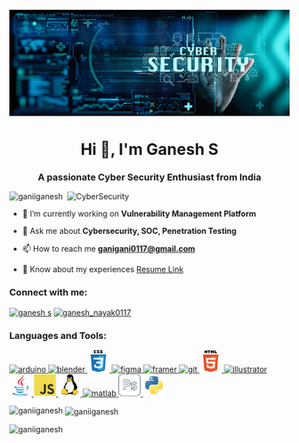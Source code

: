 ![logo](https://github.com/GaniiGanesh/GaniiGanesh/blob/main/360_F_269740489_H9JCPmidJQh3erTmXPnlg5capVGXTdFb.jpg)
<h1 align="center">Hi 👋, I'm Ganesh S</h1>
<h3 align="center">A passionate Cyber Security Enthusiast from India</h3>

<img align="right" alt="CyberSecurity" width="400" src="https://www.pwc.com/mt/en/services/cyber-security/cyber-attack-.gif">

<p align="left"> <img src="https://komarev.com/ghpvc/?username=ganiiganesh&label=Profile%20views&color=0e75b6&style=flat" alt="ganiiganesh" /> </p>

- 🔭 I’m currently working on **Vulnerability Management Platform**

- 💬 Ask me about **Cybersecurity, SOC, Penetration Testing**

- 📫 How to reach me **ganigani0117@gmail.com**

- 📄 Know about my experiences [Resume Link](https://drive.google.com/file/d/1_7WGvcOz3f6PVG3MTqQ68BsoVkrUntVV/view?usp=sharing)

<h3 align="left">Connect with me:</h3>
<p align="left">
<a href="https://linkedin.com/in/ganesh-s-b90114324" target="blank"><img align="center" src="https://raw.githubusercontent.com/rahuldkjain/github-profile-readme-generator/master/src/images/icons/Social/linked-in-alt.svg" alt="ganesh s" height="30" width="40" /></a>
<a href="https://instagram.com/ganesh_nayak0117" target="blank"><img align="center" src="https://raw.githubusercontent.com/rahuldkjain/github-profile-readme-generator/master/src/images/icons/Social/instagram.svg" alt="ganesh_nayak0117" height="30" width="40" /></a>
</p>

<h3 align="left">Languages and Tools:</h3>
<p align="left">
<a href="https://www.arduino.cc/" target="_blank" rel="noreferrer"> <img src="https://cdn.worldvectorlogo.com/logos/arduino-1.svg" alt="arduino" width="40" height="40"/> </a>
<a href="https://www.blender.org/" target="_blank" rel="noreferrer"> <img src="https://download.blender.org/branding/community/blender_community_badge_white.svg" alt="blender" width="40" height="40"/> </a>
<a href="https://www.w3schools.com/css/" target="_blank" rel="noreferrer"> <img src="https://raw.githubusercontent.com/devicons/devicon/master/icons/css3/css3-original-wordmark.svg" alt="css3" width="40" height="40"/> </a>
<a href="https://www.figma.com/" target="_blank" rel="noreferrer"> <img src="https://www.vectorlogo.zone/logos/figma/figma-icon.svg" alt="figma" width="40" height="40"/> </a>
<a href="https://www.framer.com/" target="_blank" rel="noreferrer"> <img src="https://www.vectorlogo.zone/logos/framer/framer-icon.svg" alt="framer" width="40" height="40"/> </a>
<a href="https://git-scm.com/" target="_blank" rel="noreferrer"> <img src="https://www.vectorlogo.zone/logos/git-scm/git-scm-icon.svg" alt="git" width="40" height="40"/> </a>
<a href="https://www.w3.org/html/" target="_blank" rel="noreferrer"> <img src="https://raw.githubusercontent.com/devicons/devicon/master/icons/html5/html5-original-wordmark.svg" alt="html5" width="40" height="40"/> </a>
<a href="https://www.adobe.com/in/products/illustrator.html" target="_blank" rel="noreferrer"> <img src="https://www.vectorlogo.zone/logos/adobe_illustrator/adobe_illustrator-icon.svg" alt="illustrator" width="40" height="40"/> </a>
<a href="https://www.java.com" target="_blank" rel="noreferrer"> <img src="https://raw.githubusercontent.com/devicons/devicon/master/icons/java/java-original.svg" alt="java" width="40" height="40"/> </a>
<a href="https://developer.mozilla.org/en-US/docs/Web/JavaScript" target="_blank" rel="noreferrer"> <img src="https://raw.githubusercontent.com/devicons/devicon/master/icons/javascript/javascript-original.svg" alt="javascript" width="40" height="40"/> </a>
<a href="https://www.linux.org/" target="_blank" rel="noreferrer"> <img src="https://raw.githubusercontent.com/devicons/devicon/master/icons/linux/linux-original.svg" alt="linux" width="40" height="40"/> </a>
<a href="https://www.mathworks.com/" target="_blank" rel="noreferrer"> <img src="https://upload.wikimedia.org/wikipedia/commons/2/21/Matlab_Logo.png" alt="matlab" width="40" height="40"/> </a>
<a href="https://www.photoshop.com/en" target="_blank" rel="noreferrer"> <img src="https://raw.githubusercontent.com/devicons/devicon/master/icons/photoshop/photoshop-line.svg" alt="photoshop" width="40" height="40"/> </a>
<a href="https://www.python.org" target="_blank" rel="noreferrer"> <img src="https://raw.githubusercontent.com/devicons/devicon/master/icons/python/python-original.svg" alt="python" width="40" height="40"/> </a>
</p>

<p><img align="left" src="https://github-readme-stats.vercel.app/api/top-langs?username=ganiiganesh&show_icons=true&locale=en&layout=compact" alt="ganiiganesh" /></p>

<p>&nbsp;<img align="center" src="https://github-readme-stats.vercel.app/api?username=ganiiganesh&show_icons=true&locale=en" alt="ganiiganesh" /></p>

<p><img align="center" src="https://github-readme-streak-stats.herokuapp.com/?user=ganiiganesh&" alt="ganiiganesh" /></p>
